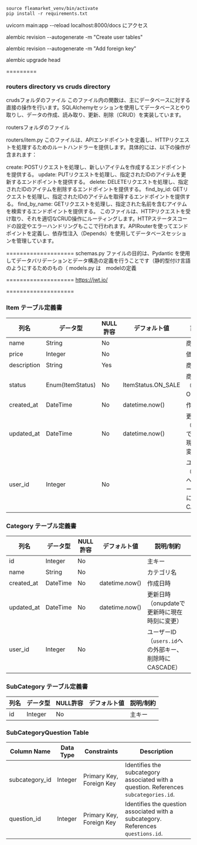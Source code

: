 ```
source fleamarket_venv/bin/activate
pip install -r requirements.txt
```

uvicorn main:app --reload
localhost:8000/docs
にアクセス

alembic revision --autogenerate -m "Create user tables"

alembic revision --autogenerate -m "Add foreign key"

alembic upgrade head

=========
### routers directory vs cruds directory

crudsフォルダのファイル
このファイル内の関数は、主にデータベースに対する直接の操作を行います。SQLAlchemyセッションを使用してデータベースとやり取りし、データの作成、読み取り、更新、削除（CRUD）を実装しています。

routersフォルダのファイル

routers/item.py
このファイルは、APIエンドポイントを定義し、HTTPリクエストを処理するためのルートハンドラーを提供します。具体的には、以下の操作が含まれます：

create: POSTリクエストを処理し、新しいアイテムを作成するエンドポイントを提供する。
update: PUTリクエストを処理し、指定されたIDのアイテムを更新するエンドポイントを提供する。
delete: DELETEリクエストを処理し、指定されたIDのアイテムを削除するエンドポイントを提供する。
find_by_id: GETリクエストを処理し、指定されたIDのアイテムを取得するエンドポイントを提供する。
find_by_name: GETリクエストを処理し、指定された名前を含むアイテムを検索するエンドポイントを提供する。
このファイルは、HTTPリクエストを受け取り、それを適切なCRUD操作にルーティングします。HTTPステータスコードの設定やエラーハンドリングもここで行われます。APIRouterを使ってエンドポイントを定義し、依存性注入（Depends）を使用してデータベースセッションを管理しています。


====================
schemas.py ファイルの目的は、Pydantic を使用してデータバリデーションとデータ構造の定義を行うことです（静的型付け言語のようにするためのもの（
models.py は　modelの定義


====================
https://jwt.io/


====================
### Item テーブル定義書

| 列名          | データ型          | NULL許容 | デフォルト値     | 説明/制約                                      |
|---------------|------------------|----------|-----------------|------------------------------------------------|
| name          | String           | No       |                 | 商品名                                          |
| price         | Integer          | No       |                 | 価格                                            |
| description   | String           | Yes      |                 | 商品説明                                        |
| status        | Enum(ItemStatus) | No       | ItemStatus.ON_SALE | 商品状態（例: ON_SALE）                        |
| created_at    | DateTime         | No       | datetime.now()  | 作成日時                                        |
| updated_at    | DateTime         | No       | datetime.now()  | 更新日時（onupdateで更新時に現在時刻に変更）    |
| user_id       | Integer          | No       |                 | ユーザーID（`users.id`への外部キー、削除時にCASCADE） |

### Category テーブル定義書

| 列名          | データ型      | NULL許容 | デフォルト値     | 説明/制約                                      |
|---------------|--------------|----------|-----------------|------------------------------------------------|
| id            | Integer       | No       |                 | 主キー                                          |
| name          | String        | No       |                 | カテゴリ名                                      |
| created_at    | DateTime      | No       | datetime.now()  | 作成日時                                        |
| updated_at    | DateTime      | No       | datetime.now()  | 更新日時（onupdateで更新時に現在時刻に変更）    |
| user_id       | Integer       | No       |                 | ユーザーID（`users.id`への外部キー、削除時にCASCADE） |

### SubCategory テーブル定義書

| 列名          | データ型      | NULL許容 | デフォルト値 | 説明/制約                                      |
|---------------|--------------|----------|-------------|------------------------------------------------|
| id            | Integer       | No       |             | 主キー                                          |

### SubCategoryQuestion Table

| Column Name     | Data Type | Constraints                  | Description |
|-----------------|-----------|------------------------------|-------------|
| subcategory_id  | Integer   | Primary Key, Foreign Key     | Identifies the subcategory associated with a question. References `subcategories.id`. |
| question_id     | Integer   | Primary Key, Foreign Key     | Identifies the question associated with a subcategory. References `questions.id`. |
